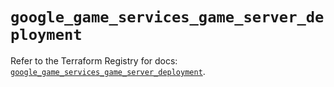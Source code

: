 # `google_game_services_game_server_deployment`

Refer to the Terraform Registry for docs: [`google_game_services_game_server_deployment`](https://registry.terraform.io/providers/hashicorp/google/4.85.0/docs/resources/game_services_game_server_deployment).
